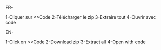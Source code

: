 FR-

1-Cliquer sur <>Code
2-Télécharger le zip
3-Extraire tout 
4-Ouvrir avec code

EN-

1-Click on <>Code
2-Download zip
3-Extract all
4-Open with code
